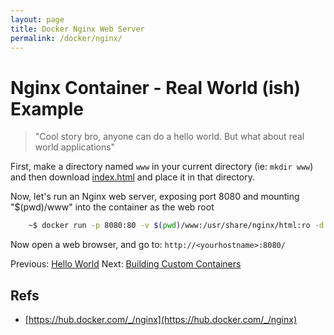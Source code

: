 ```yaml
---
layout: page
title: Docker Nginx Web Server
permalink: /docker/nginx/
---
```

# Nginx Container - Real World (ish) Example

> "Cool story bro, anyone can do a hello world. But what about real world applications"

First, make a directory named `www` in your current directory (ie: `mkdir www`) and then download [index.html](./www/index.html) and place it in that directory.

Now, let's run an Nginx web server, exposing port 8080 and mounting "$(pwd)/www" into the container as the web root

```bash
    ~$ docker run -p 8080:80 -v $(pwd)/www:/usr/share/nginx/html:ro -d nginx
```

Now open a web browser, and go to: `http://<yourhostname>:8080/`

Previous: [Hello World](../hello-world) Next: [Building Custom Containers](../node-app)

## Refs

* [https://hub.docker.com/_/nginx](https://hub.docker.com/_/nginx)
